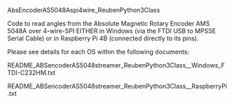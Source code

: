 AbsEncoderAS5048Aspi4wire_ReubenPython3Class

Code to read angles from the Absolute Magnetic Rotary Encoder AMS 5048A over 4-wire-SPI EITHER in Windows (via the FTDI USB to MPSSE Serial Cable) or in Raspberry Pi 4B (connected directly to its pins).

Please see details for each OS within the following documents:

README_ABSencoderAS5048streamer_ReubenPython3Class__Windows_FTDI-C232HM.txt

README_ABSencoderAS5048streamer_ReubenPython3Class__RaspberryPi.txt
